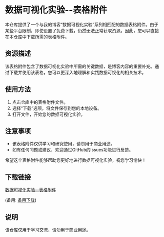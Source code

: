 # 数据可视化实验--表格附件

本仓库提供了一个与我的博客“数据可视化实验”系列相匹配的数据表格附件。由于某些平台限制，即使设置了免费下载，仍然无法正常获取资源。因此，您可以直接在本仓库中下载所需的表格附件。

## 资源描述

该表格附件包含了数据可视化实验中所需的关键数据，是博客内容的重要补充。通过下载并使用该表格，您可以更深入地理解和实践数据可视化的相关技术。

## 使用方法

1. 点击仓库中的表格附件文件。
2. 选择“下载”选项，将文件保存到您的本地设备。
3. 打开文件，开始您的数据可视化实验。

## 注意事项

- 该表格附件仅供学习和研究使用，请勿用于商业用途。
- 如有任何问题或建议，欢迎通过GitHub的Issues功能进行反馈。

希望这个表格附件能够帮助您更好地进行数据可视化实验，祝您学习愉快！

## 下载链接
[数据可视化实验--表格附件](https://pan.quark.cn/s/a25862d86f57) 

(备用: [备用下载](https://pan.baidu.com/s/1lPoi_Q03UArYUg4Wt0VZ_w?pwd=1234))

## 说明

该仓库仅用于学习交流，请勿用于商业用途。
